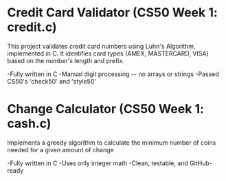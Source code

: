 # Credit Card Validator (CS50 Week 1: credit.c)

This project validates credit card numbers using Luhn's Algorithm, implemented in C. It identifies card types (AMEX, MASTERCARD, VISA) based on the number's length and prefix.

-Fully written in C
-Manual digit processing -- no arrays or strings
-Passed CS50's 'check50' and 'style50'

# Change Calculator (CS50 Week 1: cash.c)

Implements a greedy algorithm to calculate the minimum number of coins needed for a given amount of change

-Fully written in C
-Uses only integer math
-Clean, testable, and GitHub-ready
